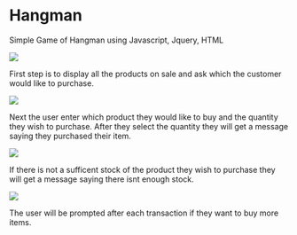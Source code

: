 # Hangman
Simple Game of Hangman using Javascript, Jquery, HTML

![](/images/Hangman1RDME.png)


First step is to display all the products on sale and ask which the customer would like to purchase.

![](/images/bamazon1.png)

Next the user enter which product they would like to buy and the quantity they wish to purchase. After they select
the quantity they will get a message saying they purchased their item.

![](/images/bamazon2.png)

If there is not a sufficent stock of the product they wish to purchase they will get a message saying 
there isnt enough stock.

![](/images/bamazon3.png)

The user will be prompted after each transaction if they want to buy more items.